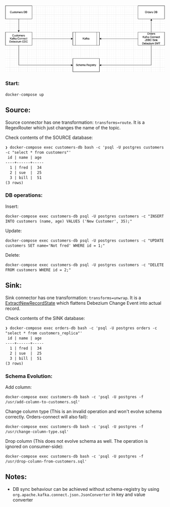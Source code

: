 ![Architecture](./Architecture.png "Architecture")

### Start:

```shell script
docker-compose up
```

## Source:

Source connector has one transformation: `transforms=route`. It is a RegexRouter which just changes the name of the
topic.

Check contents of the SOURCE database:

```
❯ docker-compose exec customers-db bash -c 'psql -U postgres customers -c "select * from customers"'
 id | name | age
----+------+-----
  1 | fred |  34
  2 | sue  |  25
  3 | bill |  51
(3 rows)
```

### DB operations:

Insert:

```shell script
docker-compose exec customers-db psql -U postgres customers -c "INSERT INTO customers (name, age) VALUES ('New Customer', 35);"
```

Update:

```shell script
docker-compose exec customers-db psql -U postgres customers -c "UPDATE customers SET name='Not fred' WHERE id = 1;"
```

Delete:

```shell script
docker-compose exec customers-db psql -U postgres customers -c "DELETE FROM customers WHERE id = 2;"
```

## Sink:

Sink connector has one transformation: `transforms=unwrap`. It is
a [ExtractNewRecordState](https://debezium.io/documentation/reference/stable/transformations/event-flattening.html)
which flattens Debezium Change Event into actual record.

Check contents of the SINK database:

```
❯ docker-compose exec orders-db bash -c 'psql -U postgres orders -c "select * from customers_replica"'
 id | name | age
----+------+-----
  1 | fred |  34
  2 | sue  |  25
  3 | bill |  51
(3 rows)
```

### Schema Evolution:

Add column:

```shell
docker-compose exec customers-db bash -c 'psql -U postgres -f /usr/add-column-to-customers.sql'
```

Change column type (This is an invalid operation and won't evolve schema correctly. Orders-connect will also fail):

```shell
docker-compose exec customers-db bash -c 'psql -U postgres -f /usr/change-column-type.sql'
```

Drop column (This does not evolve schema as well. The operation is ignored on consumer-side):

```shell
docker-compose exec customers-db bash -c 'psql -U postgres -f /usr/drop-column-from-customers.sql'
```

## Notes:

- DB sync behaviour can be achieved without schema-registry by using `org.apache.kafka.connect.json.JsonConverter` in
  key and value converter